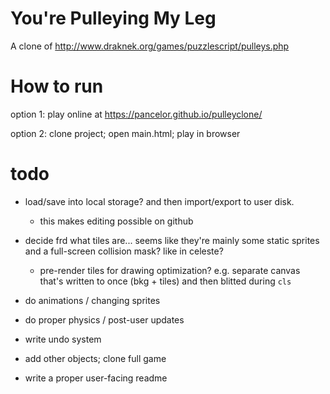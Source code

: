 # You're Pulleying My Leg

A clone of http://www.draknek.org/games/puzzlescript/pulleys.php

# How to run

option 1: play online at https://pancelor.github.io/pulleyclone/

option 2: clone project; open main.html; play in browser

# todo

* load/save into local storage? and then import/export to user disk.
  * this makes editing possible on github
* decide frd what tiles are... seems like they're mainly some static sprites and a full-screen collision mask? like in celeste?
  * pre-render tiles for drawing optimization? e.g. separate canvas that's
  written to once (bkg + tiles) and then blitted during `cls`

* do animations / changing sprites
* do proper physics / post-user updates
* write undo system
* add other objects; clone full game

* write a proper user-facing readme
